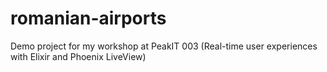 # romanian-airports
Demo project for my workshop at PeakIT 003 (Real-time user experiences with Elixir and Phoenix LiveView)
